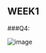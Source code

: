 ## WEEK1

###Q4: 

![image](https://user-images.githubusercontent.com/63556870/158065827-ba5f2008-9162-477f-8499-691300ffd0bf.png)

